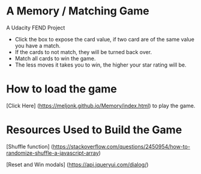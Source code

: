 # A Memory / Matching Game

A Udacity FEND Project

- Click the box to expose the card value, if two card are of the same value you have a match. 
- If the cards to not match, they will be turned back over. 
- Match all cards to win the game.
- The less moves it takes you to win, the higher your star rating will be.

# How to load the game

[Click Here] (https://meljonk.github.io/Memory/index.html) to play the game.

# Resources Used to Build the Game

[Shuffle function] (https://stackoverflow.com/questions/2450954/how-to-randomize-shuffle-a-javascript-array)

[Reset and Win modals] (https://api.jqueryui.com/dialog/)
